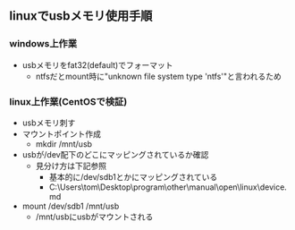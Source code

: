 ## linuxでusbメモリ使用手順

### windows上作業

* usbメモリをfat32(default)でフォーマット
  * ntfsだとmount時に"unknown file system type 'ntfs'"と言われるため

### linux上作業(CentOSで検証)

* usbメモリ刺す
* マウントポイント作成
  * mkdir /mnt/usb
* usbが/dev配下のどこにマッピングされているか確認
  * 見分け方は下記参照
    * 基本的に/dev/sdb1とかにマッピングされている
    * C:\Users\tom\Desktop\program\other\manual\open\linux\device.md
* mount /dev/sdb1 /mnt/usb
  * /mnt/usbにusbがマウントされる